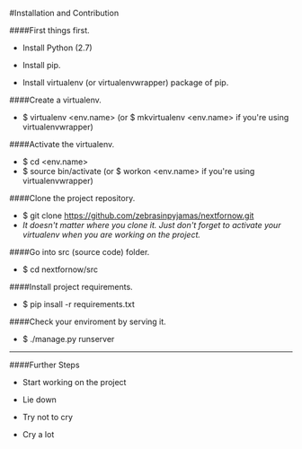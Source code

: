 #Installation and Contribution

####First things first.
- Install Python (2.7)

- Install pip.

- Install virtualenv (or virtualenvwrapper) package of pip.

####Create a virtualenv.

- $ virtualenv <env.name> (or $ mkvirtualenv <env.name> if you're using virtualenvwrapper)

####Activate the virtualenv.
- $ cd <env.name>
- $ source bin/activate (or $ workon <env.name> if you're using virtualenvwrapper)

####Clone the project repository. 
- $ git clone https://github.com/zebrasinpyjamas/nextfornow.git
- *It doesn't matter where you clone it. Just don't forget to activate your virtualenv when you are working on the project.*

####Go into src (source code) folder.
- $ cd nextfornow/src

####Install project requirements.
- $ pip insall -r requirements.txt

####Check your enviroment by serving it.
- $ ./manage.py runserver

---

####Further Steps
- Start working on the project

- Lie down

- Try not to cry

- Cry a lot